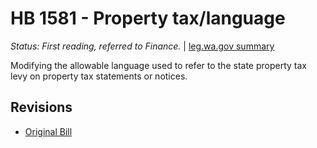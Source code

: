 # HB 1581 - Property tax/language
*Status: First reading, referred to Finance.* | [leg.wa.gov summary](https://app.leg.wa.gov/billsummary?BillNumber=1581&Year=2021)

Modifying the allowable language used to refer to the state property tax levy on property tax statements or notices.

## Revisions
* [Original Bill](1/)